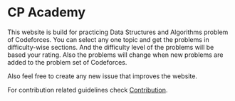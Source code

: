 # CP Academy

This website is build for practicing Data Structures and Algorithms problem of Codeforces. You can select any one topic and get the problems in difficulty-wise sections. And the difficulty level of the problems will be based your rating. Also the problems will change when new problems are added to the problem set of Codeforces.

Also feel free to create any new issue that improves the website.

For contribution related guidelines check [Contribution](https://github.com/Code-Aditya-14/CP-Academy/blob/main/CONTRIBUTING.md).
